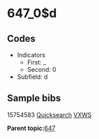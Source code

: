 # 647\_0$d

## Codes

-   Indicators
    -   First: \_
    -   Second: 0
-   Subfield: d

## Sample bibs

15754583 [Quicksearch](https://search.library.yale.edu/catalog/15754583) [VXWS](http://prodorbis.library.yale.edu:7014/vxws/GetHoldingsService?bibId=15754583)

**Parent topic:**[647](../../tags/647/647.md)

